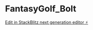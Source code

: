 # FantasyGolf_Bolt

[Edit in StackBlitz next generation editor ⚡️](https://stackblitz.com/~/github.com/egrandmaison89/FantasyGolf_Bolt)